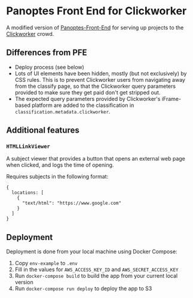 # Panoptes Front End for Clickworker

A modified version of [Panoptes-Front-End](https://github.com/zooniverse/Panoptes-Front-End) for serving up projects to the [Clickworker](https://www.clickworker.com/) crowd.

## Differences from PFE

- Deploy process (see below)
- Lots of UI elements have been hidden, mostly (but not exclusively) by CSS rules. This is to prevent Clickworker users from navigating away from the classify page, so that the Clickworker query parameters provided to make sure they get paid don't get stripped out.
- The expected query parameters provided by Clickworker's iFrame-based platform are added to the classification in `classification.metadata.clickworker`.

## Additional features

### `HTMLLinkViewer`

A subject viewer that provides a button that opens an external web page when clicked, and logs the time of opening.

Requires subjects in the following format:

```
{
  locations: [
    {
      "text/html": "https://www.google.com"
    }
  ]
}
```

## Deployment

Deployment is done from your local machine using Docker Compose:

1. Copy `env-example` to `.env`
1. Fill in the values for `AWS_ACCESS_KEY_ID` and `AWS_SECRET_ACCESS_KEY`
1. Run `docker-compose build` to build the app from your current local version
1. Run `docker-compose run deploy` to deploy the app to S3
